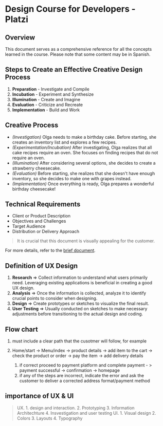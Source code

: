 # Design Course for Developers - Platzi

## Overview

This document serves as a comprehensive reference for all the concepts learned in the course. Please note that some content may be in Spanish.

## Steps to Create an Effective Creative Design Process

1. **Preparation** - Investigate and Compile
2. **Incubation** - Experiment and Synthesize
3. **Illumination** - Create and Imagine
4. **Evaluation** - Criticize and Recreate
5. **Implementation** - Build and Work

## Creative Process

- *(Investigation)* Olga needs to make a birthday cake. Before starting, she creates an inventory list and explores a few recipes.
- *(Experimentation/Incubation)* After investigating, Olga realizes that all cake recipes require an oven. She focuses on finding recipes that do not require an oven.
- *(Illumination)* After considering several options, she decides to create a strawberry cheesecake.
- *(Evaluation)* Before starting, she realizes that she doesn't have enough inventory, so she decides to make one with grapes instead.
- *(Implementation)* Once everything is ready, Olga prepares a wonderful birthday cheesecake!

## Technical Requirements

- Client or Product Description
- Objectives and Challenges
- Target Audience
- Distribution or Delivery Approach

> It is crucial that this document is visually appealing for the customer.

For more details, refer to the [brief document](https://github.com/mssroboto/diseno-para-programadores/blob/master/1-brief/Brief..pdf).

## Definition of UX Design

1. **Research** ⇒ Collect information to understand what users primarily need. Leveraging existing applications is beneficial in creating a good UX design.
2. **Analysis** ⇒ Once the information is collected, analyze it to identify crucial points to consider when designing.
3. **Design** ⇒ Create prototypes or sketches to visualize the final result.
4. **User Testing** ⇒ Usually conducted on sketches to make necessary adjustments before transitioning to the actual design and coding.

## Flow chart

1. must include a clear path that the cusotmer will follow, for example

1. Home/start -> Menu/index -> product details -> add item to the cart -> check the product or order -> pay the item -> add delivery details
    1. if correct proceed to payment platform and complete payment - > payment successful -> confirmation -> homepage
    2. if any of the steps are incorrect, indicate the error and ask the customer to deliver a corrected address format/payment method

## importance of UX & UI

>UX.
    1. design and interaction.
    2. Prototyping
    3. Information Architechture
    4. Insvestigation and user testing
>UI.
    1. Visual design
    2. Colors
    3. Layouts
    4. Typography

